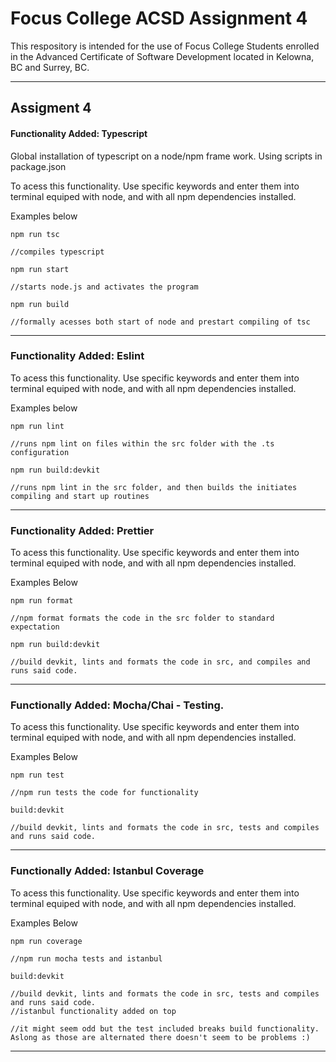 # Focus College ACSD Assignment 4

This respository is intended for the use of Focus College Students enrolled in the Advanced Certificate of Software Development located in Kelowna, BC and Surrey, BC.

---

## Assigment 4

#### Functionality Added: Typescript

Global installation of typescript on a node/npm frame work. Using scripts in package.json

To acess this functionality. Use specific keywords and enter them into terminal equiped with node, and with all npm dependencies installed.

Examples below

```
npm run tsc

//compiles typescript

npm run start

//starts node.js and activates the program

npm run build

//formally acesses both start of node and prestart compiling of tsc
```

---

### Functionality Added: Eslint

To acess this functionality. Use specific keywords and enter them into terminal equiped with node, and with all npm dependencies installed.

Examples below

```
npm run lint

//runs npm lint on files within the src folder with the .ts configuration

npm run build:devkit

//runs npm lint in the src folder, and then builds the initiates compiling and start up routines
```

---

### Functionality Added: Prettier

To acess this functionality. Use specific keywords and enter them into terminal equiped with node, and with all npm dependencies installed.

Examples Below

```
npm run format

//npm format formats the code in the src folder to standard expectation

npm run build:devkit

//build devkit, lints and formats the code in src, and compiles and runs said code.

```

------

### Functionally Added: Mocha/Chai - Testing.

To acess this functionality. Use specific keywords and enter them into terminal equiped with node, and with all npm dependencies installed.

Examples Below

```
npm run test

//npm run tests the code for functionality

build:devkit

//build devkit, lints and formats the code in src, tests and compiles and runs said code.

```

-------

### Functionally Added: Istanbul Coverage

To acess this functionality. Use specific keywords and enter them into terminal equiped with node, and with all npm dependencies installed.

Examples Below

```
npm run coverage

//npm run mocha tests and istanbul

build:devkit

//build devkit, lints and formats the code in src, tests and compiles and runs said code.
//istanbul functionality added on top

//it might seem odd but the test included breaks build functionality. Aslong as those are alternated there doesn't seem to be problems :)
```

-------